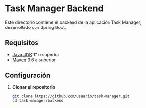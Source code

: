 # Task Manager Backend

Este directorio contiene el backend de la aplicación Task Manager, desarrollado con Spring Boot.

## Requisitos

- [Java JDK](https://www.oracle.com/java/technologies/javase-jdk11-downloads.html) 17 o superior
- [Maven](https://maven.apache.org/) 3.6 o superior

## Configuración

1. **Clonar el repositorio**

   ```bash
   git clone https://github.com/usuario/task-manager.git
   cd task-manager/backend

